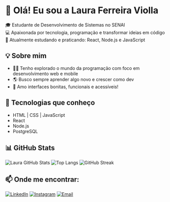 # 👋 Olá! Eu sou a Laura Ferreira Violla

🎓 Estudante de Desenvolvimento de Sistemas no SENAI  
💻 Apaixonada por tecnologia, programação e transformar ideias em código  
🌱 Atualmente estudando e praticando: React, Node.js e JavaScript

## 💡 Sobre mim

- 👩‍💻 Tenho explorado o mundo da programação com foco em desenvolvimento web e mobile
- 🌎 Busco sempre aprender algo novo e crescer como dev
- 🎨 Amo interfaces bonitas, funcionais e acessíveis!

## 🚀 Tecnologias que conheço
- HTML | CSS | JavaScript
- React
- Node.js
- PostgreSQL

## 📊 GitHub Stats
![Laura GitHub Stats](https://github-readme-stats.vercel.app/api?username=imlaurinhaaa&show_icons=true&theme=radical&include_all_commits=true&count_private=true)
![Top Langs](https://github-readme-stats.vercel.app/api/top-langs/?username=imlaurinhaaa&layout=compact&theme=radical&langs_count=6)
![GitHub Streak](https://streak-stats.demolab.com?user=imlaurinhaaa&theme=radical&hide_border=true)

## 📫 Onde me encontrar:
[![LinkedIn](https://img.shields.io/badge/LinkedIn-Laura_Ferreira_Violla-blue?style=for-the-badge&logo=linkedin)](https://www.linkedin.com/in/laura-ferreira-violla-a526b12b1/)
[![Instagram](https://img.shields.io/badge/@imlaurinhaaa-E4405F?style=for-the-badge&logo=instagram&logoColor=white)](https://instagram.com/imlaurinhaaa)
[![Email](https://img.shields.io/badge/E--mail-lferreiraviolla@gmail.com-red?style=for-the-badge&logo=gmail&logoColor=white)](mailto:lferreiraviolla@gmail.com)
